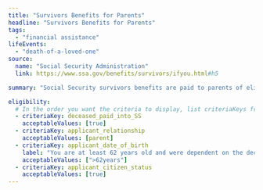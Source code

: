 ```yaml
---
title: "Survivors Benefits for Parents"
headline: "Survivors Benefits for Parents"
tags:
  - "financial assistance"
lifeEvents:
  - "death-of-a-loved-one"
source:
  name: "Social Security Administration"
  link: https://www.ssa.gov/benefits/survivors/ifyou.html#h5

summary: "Social Security survivors benefits are paid to parents of eligible workers."

eligibility:
  # In the order you want the criteria to display, list criteriaKeys from the csv here, each followed by a comma-separated list of which values indicate eligibility for that criteria. Wrap individual values in quotes if they have inner commas.
  - criteriaKey: deceased_paid_into_SS
    acceptableValues: [true]
  - criteriaKey: applicant_relationship
    acceptableValues: [parent]
  - criteriaKey: applicant_date_of_birth
    label: "You are at least 62 years old and were dependent on the deceased for at least half of your support."
    acceptableValues: [">62years"]
  - criteriaKey: applicant_citizen_status
    acceptableValues: [true]
---
```

